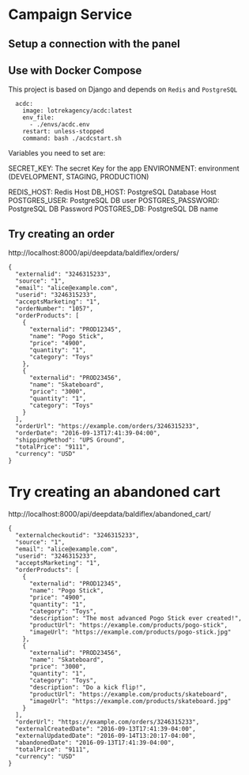 # Campaign Service

## Setup a connection with the panel

## Use with Docker Compose

This project is based on Django and depends on `Redis` and `PostgreSQL`

```
  acdc:
    image: lotrekagency/acdc:latest
    env_file:
      - ./envs/acdc.env
    restart: unless-stopped
    command: bash ./acdcstart.sh
```

Variables you need to set are:

SECRET_KEY: The secret Key for the app
ENVIRONMENT: environment (DEVELOPMENT, STAGING, PRODUCTION)

REDIS_HOST: Redis Host
DB_HOST: PostgreSQL Database Host
POSTGRES_USER: PostgreSQL DB user
POSTGRES_PASSWORD: PostgreSQL DB Password
POSTGRES_DB: PostgreSQL DB name

## Try creating an order

http://localhost:8000/api/deepdata/baldiflex/orders/

```
{
  "externalid": "3246315233",
  "source": "1",
  "email": "alice@example.com",
  "userid": "3246315233",
  "acceptsMarketing": "1",
  "orderNumber": "1057",
  "orderProducts": [
    {
      "externalid": "PROD12345",
      "name": "Pogo Stick",
      "price": "4900",
      "quantity": "1",
      "category": "Toys"
    },
    {
      "externalid": "PROD23456",
      "name": "Skateboard",
      "price": "3000",
      "quantity": "1",
      "category": "Toys"
    }
  ],
  "orderUrl": "https://example.com/orders/3246315233",
  "orderDate": "2016-09-13T17:41:39-04:00",
  "shippingMethod": "UPS Ground",
  "totalPrice": "9111",
  "currency": "USD"
}
```


# Try creating an abandoned cart

http://localhost:8000/api/deepdata/baldiflex/abandoned_cart/

```
{
  "externalcheckoutid": "3246315233",
  "source": "1",
  "email": "alice@example.com",
  "userid": "3246315233",
  "acceptsMarketing": "1",
  "orderProducts": [
    {
      "externalid": "PROD12345",
      "name": "Pogo Stick",
      "price": "4900",
      "quantity": "1",
      "category": "Toys",
      "description": "The most advanced Pogo Stick ever created!",
      "productUrl": "https://example.com/products/pogo-stick",
      "imageUrl": "https://example.com/products/pogo-stick.jpg"
    },
    {
      "externalid": "PROD23456",
      "name": "Skateboard",
      "price": "3000",
      "quantity": "1",
      "category": "Toys",
      "description": "Do a kick flip!",
      "productUrl": "https://example.com/products/skateboard",
      "imageUrl": "https://example.com/products/skateboard.jpg"
    }
  ],
  "orderUrl": "https://example.com/orders/3246315233",
  "externalCreatedDate": "2016-09-13T17:41:39-04:00",
  "externalUpdatedDate": "2016-09-14T13:20:17-04:00",
  "abandonedDate": "2016-09-13T17:41:39-04:00",
  "totalPrice": "9111",
  "currency": "USD"
}
```
